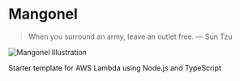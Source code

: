 # Mangonel

> When you surround an army, leave an outlet free. — Sun Tzu

![Mangonel Illustration](https://upload.wikimedia.org/wikipedia/commons/e/ef/Perriere_from_french_book_of_1250.jpg)

Starter template for AWS Lambda using Node.js and TypeScript
